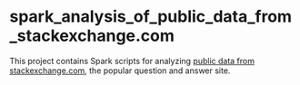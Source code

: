 # spark_analysis_of_public_data_from_stackexchange.com
This project contains Spark scripts for analyzing [public data from stackexchange.com](https://archive.org/details/stackexchange), the popular question and answer site. 

